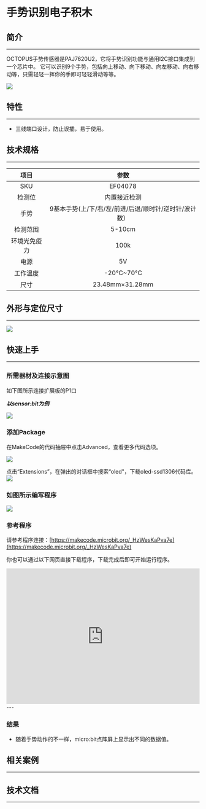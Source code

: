 # 手势识别电子积木

## 简介
---
OCTOPUS手势传感器是PAJ7620U2，它将手势识别功能与通用I2C接口集成到一个芯片中。 它可以识别9个手势，包括向上移动、向下移动、向左移动、向右移动等，只需轻轻一挥你的手即可轻轻滑动等等。

 ![](./images/AVBdYeR.jpg)

## 特性
---

- 三线端口设计，防止误插，易于使用。

## 技术规格
---

项目 | 参数 
:-: | :-: 
SKU|EF04078
检测位|内置接近检测
手势|9基本手势(上/下/右/左/前进/后退/顺时针/逆时针/波计数）
检测范围|5-10cm
环境光免疫力|100k
电源|5V
工作温度|-20℃~70℃
尺寸|23.48mm×31.28mm

## 外形与定位尺寸
---

 ![](./images/FW7bmzW.png)

## 快速上手
---
### 所需器材及连接示意图

如下图所示连接扩展板的P1口

***以sensor:bit为例***

![](./images/jifx0hA.png)

### 添加Package
在MakeCode的代码抽屉中点击Advanced，查看更多代码选项。

![](./images/smtcNoB.png)

点击“Extensions”，在弹出的对话框中搜索“oled"，下载oled-ssd1306代码库。
![](./images/VGSLRXB.png)

### 如图所示编写程序

![](./images/5LEttGM.png)

### 参考程序
请参考程序连接：[https://makecode.microbit.org/_HzWesKaPva7e](https://makecode.microbit.org/_HzWesKaPva7e)

你也可以通过以下网页直接下载程序，下载完成后即可开始运行程序。

<div style="position:relative;height:0;padding-bottom:70%;overflow:hidden;"><iframe style="position:absolute;top:0;left:0;width:100%;height:100%;" src="https://makecode.microbit.org/#pub:_HzWesKaPva7e" frameborder="0" sandbox="allow-popups allow-forms allow-scripts allow-same-origin"></iframe></div>  
---

### 结果
- 随着手势动作的不一样，micro:bit点阵屏上显示出不同的数据值。

## 相关案例
---

## 技术文档
---
